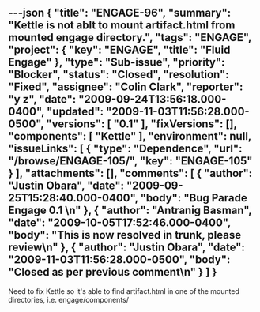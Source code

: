 ---json
{
  "title": "ENGAGE-96",
  "summary": "Kettle is not ablt to mount artifact.html from mounted engage directory.",
  "tags": "ENGAGE",
  "project": {
    "key": "ENGAGE",
    "title": "Fluid Engage"
  },
  "type": "Sub-issue",
  "priority": "Blocker",
  "status": "Closed",
  "resolution": "Fixed",
  "assignee": "Colin Clark",
  "reporter": "y z",
  "date": "2009-09-24T13:56:18.000-0400",
  "updated": "2009-11-03T11:56:28.000-0500",
  "versions": [
    "0.1"
  ],
  "fixVersions": [],
  "components": [
    "Kettle"
  ],
  "environment": null,
  "issueLinks": [
    {
      "type": "Dependence",
      "url": "/browse/ENGAGE-105/",
      "key": "ENGAGE-105"
    }
  ],
  "attachments": [],
  "comments": [
    {
      "author": "Justin Obara",
      "date": "2009-09-25T15:28:40.000-0400",
      "body": "Bug Parade Engage 0.1&#x20;\n"
    },
    {
      "author": "Antranig Basman",
      "date": "2009-10-05T17:52:46.000-0400",
      "body": "This is now resolved in trunk, please review\n"
    },
    {
      "author": "Justin Obara",
      "date": "2009-11-03T11:56:28.000-0500",
      "body": "Closed as per previous comment\n"
    }
  ]
}
---
Need to fix Kettle so it's able to find artifact.html in one of the mounted directories, i.e. engage/components/

        